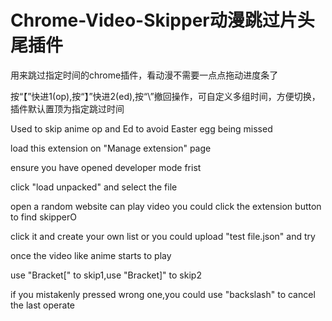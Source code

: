 # Chrome-Video-Skipper动漫跳过片头尾插件
用来跳过指定时间的chrome插件，看动漫不需要一点点拖动进度条了

按“【”快进1(op),按“】”快进2(ed),按“\”撤回操作，可自定义多组时间，方便切换，插件默认置顶为指定跳过时间

Used to skip anime op and Ed to avoid Easter egg being missed

load this extension on "Manage extension" page

ensure you have opened developer mode frist

click "load unpacked" and select the file

open a random website can play video
you could click the extension button to find skipperO

click it and create your own list or you could upload "test file.json" and try


once the video like anime starts to play

use "Bracket[" to skip1,use "Bracket]" to skip2

if you mistakenly pressed wrong one,you could use "backslash" to cancel the last operate
